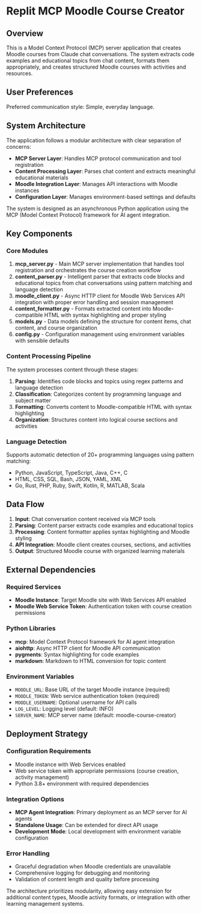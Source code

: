 # Replit MCP Moodle Course Creator

## Overview

This is a Model Context Protocol (MCP) server application that creates Moodle courses from Claude chat conversations. The system extracts code examples and educational topics from chat content, formats them appropriately, and creates structured Moodle courses with activities and resources.

## User Preferences

Preferred communication style: Simple, everyday language.

## System Architecture

The application follows a modular architecture with clear separation of concerns:

- **MCP Server Layer**: Handles MCP protocol communication and tool registration
- **Content Processing Layer**: Parses chat content and extracts meaningful educational materials
- **Moodle Integration Layer**: Manages API interactions with Moodle instances
- **Configuration Layer**: Manages environment-based settings and defaults

The system is designed as an asynchronous Python application using the MCP (Model Context Protocol) framework for AI agent integration.

## Key Components

### Core Modules

1. **mcp_server.py** - Main MCP server implementation that handles tool registration and orchestrates the course creation workflow
2. **content_parser.py** - Intelligent parser that extracts code blocks and educational topics from chat conversations using pattern matching and language detection
3. **moodle_client.py** - Async HTTP client for Moodle Web Services API integration with proper error handling and session management
4. **content_formatter.py** - Formats extracted content into Moodle-compatible HTML with syntax highlighting and proper styling
5. **models.py** - Data models defining the structure for content items, chat content, and course organization
6. **config.py** - Configuration management using environment variables with sensible defaults

### Content Processing Pipeline

The system processes content through these stages:
1. **Parsing**: Identifies code blocks and topics using regex patterns and language detection
2. **Classification**: Categorizes content by programming language and subject matter
3. **Formatting**: Converts content to Moodle-compatible HTML with syntax highlighting
4. **Organization**: Structures content into logical course sections and activities

### Language Detection

Supports automatic detection of 20+ programming languages using pattern matching:
- Python, JavaScript, TypeScript, Java, C++, C
- HTML, CSS, SQL, Bash, JSON, YAML, XML
- Go, Rust, PHP, Ruby, Swift, Kotlin, R, MATLAB, Scala

## Data Flow

1. **Input**: Chat conversation content received via MCP tools
2. **Parsing**: Content parser extracts code examples and educational topics
3. **Processing**: Content formatter applies syntax highlighting and Moodle styling
4. **API Integration**: Moodle client creates courses, sections, and activities
5. **Output**: Structured Moodle course with organized learning materials

## External Dependencies

### Required Services
- **Moodle Instance**: Target Moodle site with Web Services API enabled
- **Moodle Web Service Token**: Authentication token with course creation permissions

### Python Libraries
- **mcp**: Model Context Protocol framework for AI agent integration
- **aiohttp**: Async HTTP client for Moodle API communication
- **pygments**: Syntax highlighting for code examples
- **markdown**: Markdown to HTML conversion for topic content

### Environment Variables
- `MOODLE_URL`: Base URL of the target Moodle instance (required)
- `MOODLE_TOKEN`: Web service authentication token (required)
- `MOODLE_USERNAME`: Optional username for API calls
- `LOG_LEVEL`: Logging level (default: INFO)
- `SERVER_NAME`: MCP server name (default: moodle-course-creator)

## Deployment Strategy

### Configuration Requirements
- Moodle instance with Web Services enabled
- Web service token with appropriate permissions (course creation, activity management)
- Python 3.8+ environment with required dependencies

### Integration Options
- **MCP Agent Integration**: Primary deployment as an MCP server for AI agents
- **Standalone Usage**: Can be extended for direct API usage
- **Development Mode**: Local development with environment variable configuration

### Error Handling
- Graceful degradation when Moodle credentials are unavailable
- Comprehensive logging for debugging and monitoring
- Validation of content length and quality before processing

The architecture prioritizes modularity, allowing easy extension for additional content types, Moodle activity formats, or integration with other learning management systems.